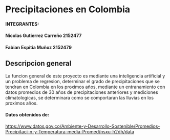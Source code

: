 # Precipitaciones en Colombia

#### INTEGRANTES:
#### Nicolas Gutierrez Carreño 2152477
#### Fabian Espitia Muñoz 2152479


## Descripcion general
La funcion general de este proyecto es mediante una inteligencia artificial y un problema de regresion, determinar el grado de precipitaciones que se tendran en Colombia en los proximos años, mediante un entranamiento con datos promedios de 30 años de precipitaciones anteriores y mediciones climatologicas, se determinara como se comportaran las lluvias en los proximos años.



#### Datos obtenidos de:
https://www.datos.gov.co/Ambiente-y-Desarrollo-Sostenible/Promedios-Precipitaci-n-y-Temperatura-media-Promed/nsxu-h2dh/data
